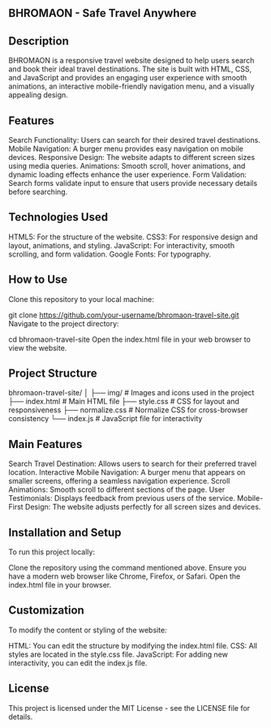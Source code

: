 ## BHROMAON - Safe Travel Anywhere

## Description
BHROMAON is a responsive travel website designed to help users search and book their ideal travel destinations. The site is built with HTML, CSS, and JavaScript and provides an engaging user experience with smooth animations, an interactive mobile-friendly navigation menu, and a visually appealing design.

## Features
Search Functionality: Users can search for their desired travel destinations.
Mobile Navigation: A burger menu provides easy navigation on mobile devices.
Responsive Design: The website adapts to different screen sizes using media queries.
Animations: Smooth scroll, hover animations, and dynamic loading effects enhance the user experience.
Form Validation: Search forms validate input to ensure that users provide necessary details before searching.

## Technologies Used
HTML5: For the structure of the website.
CSS3: For responsive design and layout, animations, and styling.
JavaScript: For interactivity, smooth scrolling, and form validation.
Google Fonts: For typography.

## How to Use
Clone this repository to your local machine:

git clone https://github.com/your-username/bhromaon-travel-site.git
Navigate to the project directory:

cd bhromaon-travel-site
Open the index.html file in your web browser to view the website.

## Project Structure

bhromaon-travel-site/
│
├── img/                  # Images and icons used in the project
├── index.html            # Main HTML file
├── style.css             # CSS for layout and responsiveness
├── normalize.css         # Normalize CSS for cross-browser consistency
└── index.js              # JavaScript file for interactivity

## Main Features
Search Travel Destination: Allows users to search for their preferred travel location.
Interactive Mobile Navigation: A burger menu that appears on smaller screens, offering a seamless navigation experience.
Scroll Animations: Smooth scroll to different sections of the page.
User Testimonials: Displays feedback from previous users of the service.
Mobile-First Design: The website adjusts perfectly for all screen sizes and devices.

## Installation and Setup
To run this project locally:

Clone the repository using the command mentioned above.
Ensure you have a modern web browser like Chrome, Firefox, or Safari.
Open the index.html file in your browser.

## Customization
To modify the content or styling of the website:

HTML: You can edit the structure by modifying the index.html file.
CSS: All styles are located in the style.css file.
JavaScript: For adding new interactivity, you can edit the index.js file.

## License
This project is licensed under the MIT License - see the LICENSE file for details.